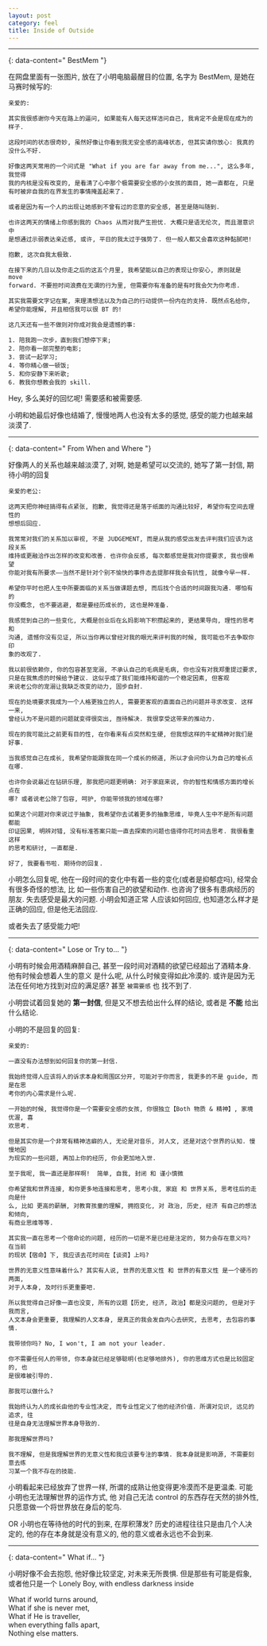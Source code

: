 ```yaml
---
layout: post
category: feel
title: Inside of Outside
---
```


---------------
{: data-content=" BestMem "}

在网盘里面有一张图片, 放在了小明电脑最醒目的位置, 名字为 BestMem, 是她在马赛时候写的:

    亲爱的:

    其实我很感谢你今天在路上的逼问, 如果能有人每天这样洁问自己, 我肯定不会是现在成为的
    样子.

    这段时间的状态很奇妙, 虽然好像让你看到我无安全感的高峰状态, 但其实请你放心: 我真的
    没什么不好.

    好像这两天常用的一个问式是 "What if you are far away from me...", 这么多年, 我觉得
    我的内核是没有改变的, 是看清了心中那个极需要安全感的小女孩的面目, 她一直都在, 只是
    有时被非自我的在界发生的事情掩盖起来了.

    或者是因为有一个人的出现让她感到不曾有过的恋意的安全感, 甚至是随叫随到.

    也许这两天的情绪上你感到我的 Chaos 从而对我产生担忧. 大概只是语无伦次, 而且潜意识中
    是想通过示弱表达亲近感, 或许, 平日的我太过于强势了. 但一般人都又会喜欢这种黏腻吧!

    抱歉, 这次自我太极致.

    在接下来的几日以及你走之后的这五个月里, 我希望能以自己的表现让你安心, 原则就是 move 
    forward. 不要担时间浪费在无谓的行为里, 但需要你有准备的是有时我会欠为你考虑.

    其实我需要文字记在案, 来理清想法以及为自己的行动提供一份内在的支持. 既然点名给你,
    希望你能理解, 并且相信我可以很 BT 的! 

    这几天还有一些不做则对你成对我会是遗憾的事:

    1. 陪我跑一次步，直到我们想停下来;
    2. 陪你看一部完整的电影;
    3. 尝试一起学习;
    4. 等你精心做一顿饭;
    5. 和你安静下来听歌;
    6. 教我你想教会我的 skill.


Hey, 多么美好的回忆呢! 需要感和被需要感.

小明和她最后好像也结婚了, 慢慢地两人也没有太多的感觉, 感受的能力也越来越淡漠了.

---------------
{: data-content=" From When and Where "}

好像两人的关系也越来越淡漠了, 对啊, 她是希望可以交流的, 她写了第一封信, 期待小明的回复

    亲爱的老公:

    这两天把你神经搞得有点紧张, 抱歉, 我觉得还是落于纸面的沟通比较好, 希望你有空间去理性的
    想想后回应.

    我常常对我们的关系加以审视, 不是 JUDGEMENT, 而是从我的感受出发去评判我们应该为这段关系
    维持或更融洽作出怎样的改变和改善. 也许你会反感, 每次都感觉是我对你提要求, 我也很希望
    你能对我有所要求——当然不是针对个别不愉快的事件态去提那样我会有抗性, 就像今早一样.

    希望你平时也把人生中所要面临的关系当做课题去想, 而后找个合适的时间跟我沟通. 哪怕有的
    你没概念, 也不要逃避, 都是要经历成长的, 这也是种准备.

    我感觉到自己的一些变化, 大概是创业后在幺妈影响下积攒起来的, 更结果导向, 理性的思考和
    沟通, 遗憾你没有见证, 所以当你再以曾经对我的眼光来评判我的时候, 我可能也不去争取你印
    象的改观了.

    我以前很依赖你, 你的包容甚至宠溺, 不承认自己的毛病是毛病, 你也没有对我郑重提过要求,
    只是在我焦虑的时候给予建议. 这似乎成了我们能维持和谐的一个稳定因素, 但客观
    来说老公你的宠溺让我缺乏改变的动力, 固步自封.

    现在的处境要求我成为一个人格更独立的人, 需要更客观的直面自己的问题并寻求改变. 这样一来, 
    曾经认为不是问题的问题就变得很突出, 亟待解决. 我很享受这带来的推动力.

    现在的我可能比之前更有目的性, 在你看来有点突然和生硬, 但我想这样的牛虻精神对我们是好事.

    当我感觉自己在成长, 我希望你能跟我在同一个成长的频道, 所以才会问你认为自己的增长点在哪. 

    也许你会说最近在钻研乐理, 那我把问题更明确: 对于家庭来说, 你的智性和情感方面的增长点在
    哪? 或者说老公除了包容, 呵护, 你能带领我的领域在哪?

    如果这个问题对你来说过于抽象, 我希望你去试着更多的抽象思维, 毕竟人生中不是所有问题都能
    印证因果, 明辨对错, 没有标准答案只能一直去探索的问题也值得你花时间去思考. 我很看重这样
    的思考和研讨, 一直都是.

    好了, 我要看书啦. 期待你的回复.

小明怎么回复呢, 他在一段时间的变化中有着一些的变化(或者是抑郁症吗), 经常会有很多奇怪的想法, 比
如一些伤害自己的欲望和动作. 也咨询了很多有患病经历的朋友. 失去感受是最大的问题. 小明会知道正常
人应该如何回应, 也知道怎么样才是正确的回应, 但是他无法回应.

或者失去了感受能力吧!

---------------
{: data-content=" Lose or Try to... "}

小明有时候会用酒精麻醉自己, 甚至一段时间对酒精的欲望已经超出了酒精本身. 他有时候会想着人生的意义
是什么呢, 从什么时候变得如此冷漠的. 或许是因为无法在任何地方找到对应的满足感? 甚至 `被需要感` 也
找不到了.

小明尝试着回复她的 **第一封信**, 但是又不想去给出什么样的结论, 或者是 **不能** 给出什么结论.

小明的不是回复的回复:

    亲爱的: 

    一直没有办法想到如何回复你的第一封信.

    我始终觉得人应该将人的诉求本身和周围区分开, 可能对于你而言, 我更多的不是 guide, 而是在思
    考你的内心需求是什么呢.

    一开始的时候, 我觉得你是一个需要安全感的女孩, 你很独立【Both 物质 & 精神】, 家境优渥, 喜
    欢思考.

    但是其实你是一个非常有精神洁癖的人, 无论是对音乐, 对人文, 还是对这个世界的认知. 慢慢地因
    为现实的一些问题, 再加上你的经历, 你会更加地入世.

    至于我呢, 我一直还是那样啊!  简单, 自我, 封闭 和 谨小慎微

    你希望我和世界连接, 和你更多地连接和思考, 思考小我, 家庭 和 世界关系, 思考往后的走向是什
    么, 比如 更高的薪酬, 对教育孩童的理解, 拥抱变化, 对 政治, 历史, 经济 有自己的想法和倾向,
    有商业思维等等.

    其实我一直在思考一个宿命论的问题, 经历的一切是不是已经是注定的, 努力会存在意义吗? 在当前
    的现状【宿命】下, 我应该去花时间在【谈资】上吗?

    世界的无意义性意味着什么? 其实有人说, 世界的无意义性 和 世界的有意义性 是一个硬币的两面,
    对于人本身, 及时行乐更重要吧.

    所以我觉得自己好像一直也没变, 所有的议题【历史, 经济, 政治】都是没问题的, 但是对于我而言,
    人文本身会更重要, 我理解的人文本身, 是真正的我会发自内心去研究, 去思考, 去包容的事情.

    我带领你吗? No, I won't, I am not your leader.

    你不需要任何人的带领, 你本身就已经足够聪明(也足够地排外), 你的思维方式也是比较固定的, 也
    是很难被引导的.

    那我可以做什么?

    我始终认为人的成长由他的专业性决定, 而专业性定义了他的经济价值. 所谓对见识, 远见的追求, 往
    往是自身无法理解世界本身导致的.

    那我理解世界吗?

    我不理解, 但是我理解世界的无意义性和我应该要专注的事情. 我本身就是影响源, 不需要刻意去练
    习某一个我不存在的技能.


小明看起来已经放弃了世界一样, 所谓的成熟让他变得更冷漠而不是更温柔. 可能小明也无法理解世界的运作方式, 他
对自己无法 control 的东西存在天然的排外性, 只愿意做一个将世界放在身后的鸵鸟.

OR 小明也在等待他的时代的到来, 在厚积薄发? 历史的进程往往只是由几个人决定的, 他的存在本身就是没有意义的,
他的意义或者永远也不会到来.

---------------
{: data-content=" What if... "}

小明好像不会去抱怨, 他好像比较坚定, 对未来无所畏惧. 但是那些有可能是假象, 或者他只是一个 Lonely Boy, with
endless darkness inside

>
What if world turns around,<br />
What if she is never met,<br />
What if He is traveller,<br />
when everything falls apart,<br />
Nothing else matters.
